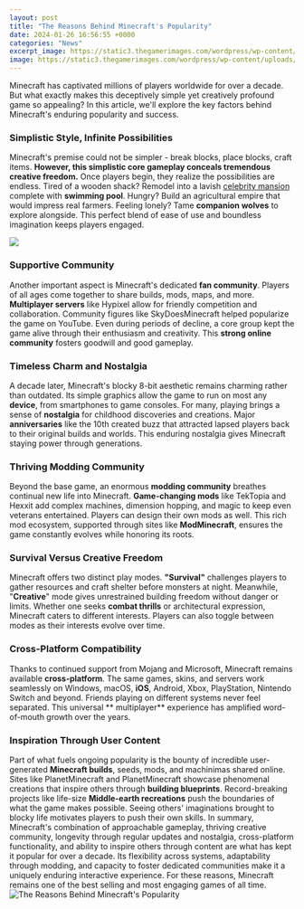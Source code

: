 ```yaml
---
layout: post
title: "The Reasons Behind Minecraft's Popularity"
date: 2024-01-26 16:56:55 +0000
categories: "News"
excerpt_image: https://static3.thegamerimages.com/wordpress/wp-content/uploads/2019/08/Minecraft-Worldwide-Google-Trends-Over-Lifetime.jpg
image: https://static3.thegamerimages.com/wordpress/wp-content/uploads/2019/08/Minecraft-Worldwide-Google-Trends-Over-Lifetime.jpg
---
```


Minecraft has captivated millions of players worldwide for over a decade. But what exactly makes this deceptively simple yet creatively profound game so appealing? In this article, we'll explore the key factors behind Minecraft's enduring popularity and success.
### Simplistic Style, Infinite Possibilities
Minecraft's premise could not be simpler - break blocks, place blocks, craft items. **However, this simplistic core gameplay conceals tremendous creative freedom.** Once players begin, they realize the possibilities are endless. Tired of a wooden shack? Remodel into a lavish [celebrity mansion](https://store.fi.io.vn/collection/puppy) complete with **swimming pool**. Hungry? Build an agricultural empire that would impress real farmers. Feeling lonely? Tame **companion wolves** to explore alongside. This perfect blend of ease of use and boundless imagination keeps players engaged. 

![](https://moonpreneur.com/blog/wp-content/uploads/2022/12/minecraft-revenue-new.png)
### Supportive Community
Another important aspect is Minecraft's dedicated **fan community**. Players of all ages come together to share builds, mods, maps, and more. **Multiplayer servers** like Hypixel allow for friendly competition and collaboration. Community figures like SkyDoesMinecraft helped popularize the game on YouTube. Even during periods of decline, a core group kept the game alive through their enthusiasm and creativity. This **strong online community** fosters goodwill and good gameplay.
### Timeless Charm and Nostalgia 
A decade later, Minecraft's blocky 8-bit aesthetic remains charming rather than outdated. Its simple graphics allow the game to run on most any **device**, from smartphones to game consoles. For many, playing brings a sense of **nostalgia** for childhood discoveries and creations. Major **anniversaries** like the 10th created buzz that attracted lapsed players back to their original builds and worlds. This enduring nostalgia gives Minecraft staying power through generations.
### Thriving Modding Community
Beyond the base game, an enormous **modding community** breathes continual new life into Minecraft. **Game-changing mods** like TekTopia and Hexxit add complex machines, dimension hopping, and magic to keep even veterans entertained. Players can design their own mods as well. This rich mod ecosystem, supported through sites like **ModMinecraft**, ensures the game constantly evolves while honoring its roots.
### Survival Versus Creative Freedom 
Minecraft offers two distinct play modes. **"Survival"** challenges players to gather resources and craft shelter before monsters at night. Meanwhile, "**Creative**" mode gives unrestrained building freedom without danger or limits. Whether one seeks **combat thrills** or architectural expression, Minecraft caters to different interests. Players can also toggle between modes as their interests evolve over time. 
### Cross-Platform Compatibility
Thanks to continued support from Mojang and Microsoft, Minecraft remains available **cross-platform**. The same games, skins, and servers work seamlessly on Windows, macOS, **iOS**, Android, Xbox, PlayStation, Nintendo Switch and beyond. Friends playing on different systems never feel separated. This universal ** multiplayer** experience has amplified word-of-mouth growth over the years.
### Inspiration Through User Content
Part of what fuels ongoing popularity is the bounty of incredible user-generated **Minecraft builds**, seeds, mods, and machinimas shared online. Sites like PlanetMinecraft and PlanetMinecraft showcase phenomenal creations that inspire others through **building blueprints**. Record-breaking projects like life-size **Middle-earth recreations** push the boundaries of what the game makes possible. Seeing others' imaginations brought to blocky life motivates players to push their own skills.
In summary, Minecraft's combination of approachable gameplay, thriving creative community, longevity through regular updates and nostalgia, cross-platform functionality, and ability to inspire others through content are what has kept it popular for over a decade. Its flexibility across systems, adaptability through modding, and capacity to foster dedicated communities make it a uniquely enduring interactive experience. For these reasons, Minecraft remains one of the best selling and most engaging games of all time.
![The Reasons Behind Minecraft's Popularity](https://static3.thegamerimages.com/wordpress/wp-content/uploads/2019/08/Minecraft-Worldwide-Google-Trends-Over-Lifetime.jpg)